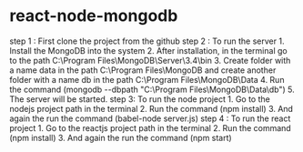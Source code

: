 # react-node-mongodb

step 1 : First clone the project from the github
step 2 : To run the server 
            1. Install the MongoDB into the system 
            2. After installation, in the terminal go to the path  C:\Program Files\MongoDB\Server\3.4\bin 
            3. Create folder with a name data in the path C:\Program Files\MongoDB and create another folder with a name db in the path C:\Program Files\MongoDB\Data
            4. Run the command (mongodb --dbpath "C:\Program Files\MongoDB\Data\db") 
            5. The server will be started.
step 3: To run the node project 
            1. Go to the nodejs project path in the terminal
            2. Run the command (npm install) 
            3. And again the run the command (babel-node server.js)
step 4 : To run the react project
            1. Go to the reactjs project path in the terminal
            2. Run the command (npm install)
            3. And again the run the command (npm start)
   
